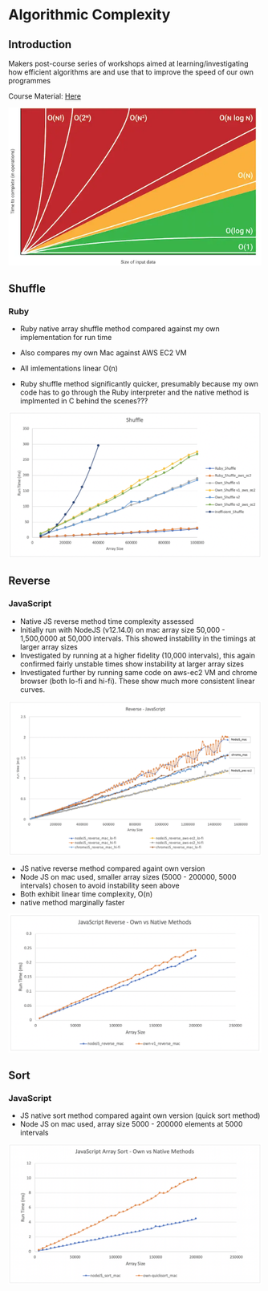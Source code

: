 # Algorithmic Complexity

## Introduction
Makers post-course series of workshops aimed at learning/investigating how efficient algorithms are and use that to improve the speed of our own programmes

Course Material: [Here](https://github.com/makersacademy/course/tree/master/algorithmic_complexity)

<div align="center">
<img src="images/big-o-chart.png" />
</div>

## Shuffle

### Ruby

- Ruby native array shuffle method compared against my own implementation for run time
- Also compares my own Mac against AWS EC2 VM

- All imlementations linear O(n)
- Ruby shuffle method significantly quicker, presumably because my own code has to go through the Ruby interpreter and the native method is implmented in C behind the scenes???

<div align="center">
<img src="images/shuffle_plot3.png" />
</div>

## Reverse

### JavaScript

- Native JS reverse method time complexity assessed
- Initially run with NodeJS (v12.14.0) on mac array size 50,000 - 1,500,0000 at 50,000 intervals. This showed instability in the timings at larger array sizes
- Investigated by running at a higher fidelity (10,000 intervals), this again confirmed fairly unstable times show instability at larger array sizes
- Investigated further by running same code on aws-ec2 VM and chrome browser (both lo-fi and hi-fi). These show much more consistent linear curves.

<div align="center">
<img src="images/js_reverse_plot.png" />
</div>

- JS native reverse method compared againt own version
- Node JS on mac used, smaller array sizes (5000 - 200000, 5000 intervals) chosen to avoid instability seen above
- Both exhibit linear time complexity, O(n)
- native method marginally faster

<div align="center">
<img src="images/reverse.png" />
</div>

## Sort

### JavaScript

- JS native sort method compared againt own version (quick sort method)
- Node JS on mac used, array size 5000 - 200000 elements at 5000 intervals

<div align="center">
<img src="images/js_sort_plot1.png" />
</div>

